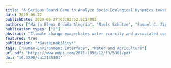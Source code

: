 ```yaml
---
title: "A Serious Board Game to Analyze Socio-Ecological Dynamics towards Collaboration in Agriculture"
date: 2020-06-27
publishDate: 2020-06-27T03:02:52.911408Z
authors: ["María Elena Orduña Alegría", "Niels Schütze", "Samuel C. Zipper"]
publication_types: ["2"]
abstract: "Climate change exacerbates water scarcity and associated conflicts over water resources. To address said conflicts and achieve sustainable use of water resources in agriculture, further development of socio-ecological adaptations are required. In this study, we evaluate the ability of MAHIZ, a serious board game, to analyze socio-hydrological dynamics related to irrigated agriculture. Gameplay involves the players' decision-making with associated impacts on water resources and crop productivity in diverse climate and policy scenarios. We evaluated MAHIZ as (1) an innovative science communication and sustainability education approach, and (2) a data collection method to inform socio-hydrological theory and models. Analysis of 35 recorded game sessions demonstrated that MAHIZ is an effective education tool about the tragedy of commons in agrohydrology and was able to identify important decision-making processes and associations between critical social parameters (e.g., communication, trust, competence) and the evolution of collective action. MAHIZ has an open game design, so the approach can be adapted for both scientific insight and outreach."
featured: true
publication: "*Sustainability*"
tags: ["Human-Environment Interface", "Water and Agriculture"]
url_pdf: "https://www.mdpi.com/2071-1050/12/13/5301/pdf"
doi: "10.3390/su12135301"
---
```


